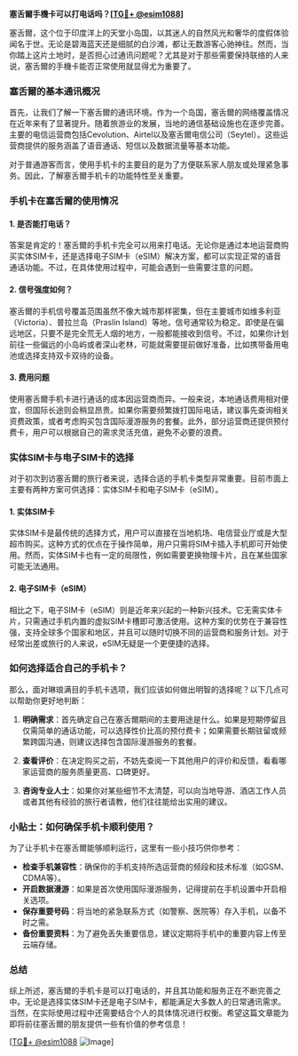 **塞舌爾手機卡可以打电话吗？[[TG💪+ @esim1088](https://t.me/s/esim1088)]**

塞舌爾，这个位于印度洋上的天堂小岛国，以其迷人的自然风光和奢华的度假体验闻名于世。无论是碧海蓝天还是细腻的白沙滩，都让无数游客心驰神往。然而，当你踏上这片土地时，是否担心过通讯问题呢？尤其是对于那些需要保持联络的人来说，塞舌爾的手機卡能否正常使用就显得尤为重要了。

### 塞舌爾的基本通讯概况

首先，让我们了解一下塞舌爾的通讯环境。作为一个岛国，塞舌爾的网络覆盖情况在近年来有了显著提升。随着旅游业的发展，当地的通信基础设施也在逐步完善。主要的电信运营商包括Cevolution、Airtel以及塞舌爾电信公司（Seytel）。这些运营商提供的服务涵盖了语音通话、短信以及数据流量等基本功能。

对于普通游客而言，使用手机卡的主要目的是为了方便联系家人朋友或处理紧急事务。因此，了解塞舌爾手机卡的功能特性至关重要。

### 手机卡在塞舌爾的使用情况

#### 1. **是否能打电话？**
答案是肯定的！塞舌爾的手机卡完全可以用来打电话。无论你是通过本地运营商购买实体SIM卡，还是选择电子SIM卡（eSIM）解决方案，都可以实现正常的语音通话功能。不过，在具体使用过程中，可能会遇到一些需要注意的问题。

#### 2. **信号强度如何？**
塞舌爾的手机信号覆盖范围虽然不像大城市那样密集，但在主要城市如维多利亚（Victoria）、普拉兰岛（Praslin Island）等地，信号通常较为稳定。即使是在偏远地区，只要不是完全荒无人烟的地方，一般都能接收到信号。不过，如果你计划前往一些偏远的小岛屿或者深山老林，可能就需要提前做好准备，比如携带备用电池或选择支持双卡双待的设备。

#### 3. **费用问题**
使用塞舌爾手机卡进行通话的成本因运营商而异。一般来说，本地通话费用相对便宜，但国际长途则会稍显昂贵。如果你需要频繁拨打国际电话，建议事先查询相关资费政策，或者考虑购买包含国际漫游服务的套餐。此外，部分运营商还提供预付费卡，用户可以根据自己的需求灵活充值，避免不必要的浪费。

### 实体SIM卡与电子SIM卡的选择

对于初次到访塞舌爾的旅行者来说，选择合适的手机卡类型非常重要。目前市面上主要有两种方案可供选择：实体SIM卡和电子SIM卡（eSIM）。

#### 1. **实体SIM卡**
实体SIM卡是最传统的选择方式，用户可以直接在当地机场、电信营业厅或是大型超市购买。这种方式的优点在于操作简单，用户只需将SIM卡插入手机即可开始使用。然而，实体SIM卡也有一定的局限性，例如需要更换物理卡片，且在某些国家可能无法通用。

#### 2. **电子SIM卡（eSIM）**
相比之下，电子SIM卡（eSIM）则是近年来兴起的一种新兴技术。它无需实体卡片，只需通过手机内置的虚拟SIM卡槽即可激活使用。这种方案的优势在于兼容性强，支持全球多个国家和地区，并且可以随时切换不同的运营商和服务计划。对于经常出差或旅行的人来说，eSIM无疑是一个更便捷的选择。

### 如何选择适合自己的手机卡？

那么，面对琳琅满目的手机卡选项，我们应该如何做出明智的选择呢？以下几点可以帮助你更好地判断：

1. **明确需求**：首先确定自己在塞舌爾期间的主要用途是什么。如果是短期停留且仅需简单的通话功能，可以选择性价比高的预付费卡；如果需要长期驻留或频繁跨国沟通，则建议选择包含国际漫游服务的套餐。
   
2. **查看评价**：在决定购买之前，不妨先查阅一下其他用户的评价和反馈，看看哪家运营商的服务质量更高、口碑更好。

3. **咨询专业人士**：如果你对某些细节不太清楚，可以向当地导游、酒店工作人员或者其他有经验的旅行者请教，他们往往能给出实用的建议。

### 小贴士：如何确保手机卡顺利使用？

为了让手机卡在塞舌爾能够顺利运行，这里有一些小技巧供你参考：

- **检查手机兼容性**：确保你的手机支持所选运营商的频段和技术标准（如GSM、CDMA等）。
- **开启数据漫游**：如果是首次使用国际漫游服务，记得提前在手机设置中开启相关选项。
- **保存重要号码**：将当地的紧急联系方式（如警察、医院等）存入手机，以备不时之需。
- **备份重要资料**：为了避免丢失重要信息，建议定期将手机中的重要内容上传至云端存储。

### 总结

综上所述，塞舌爾的手机卡是可以打电话的，并且其功能和服务正在不断完善之中。无论是选择实体SIM卡还是电子SIM卡，都能满足大多数人的日常通讯需求。当然，在实际使用过程中还需要结合个人的具体情况进行权衡。希望这篇文章能为即将前往塞舌爾的朋友提供一些有价值的参考信息！

[[TG💪+ @esim1088](https://t.me/s/esim1088) ![Image](https://i.postimg.cc/4NQfJmqS/Snipaste-2025-05-13-00-14-12.png)]